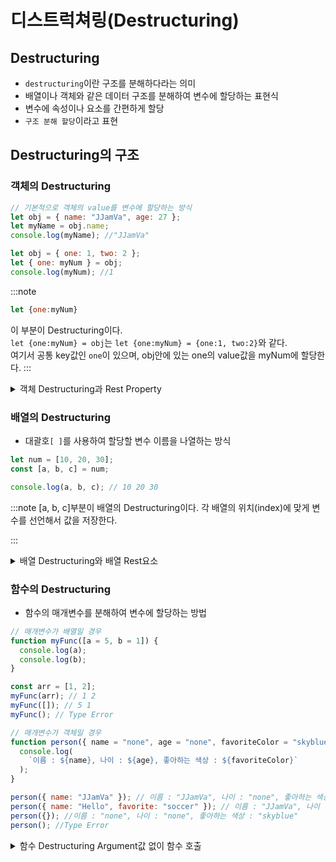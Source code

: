 # 디스트럭쳐링(Destructuring)

## Destructuring

- `destructuring`이란 구조를 분해하다라는 의미
- 배열이나 객체와 같은 데이터 구조를 분해하여 변수에 할당하는 표현식
- 변수에 속성이나 요소를 간편하게 할당
- `구조 분해 할당`이라고 표현

## Destructuring의 구조

### 객체의 Destructuring

```js
// 기본적으로 객체의 value를 변수에 할당하는 방식
let obj = { name: "JJamVa", age: 27 };
let myName = obj.name;
console.log(myName); //"JJamVa"

let obj = { one: 1, two: 2 };
let { one: myNum } = obj;
console.log(myNum); //1
```

:::note

```js
let {one:myNum}
```

이 부분이 Destructuring이다.<br/>
`let {one:myNum} = obj`는 `let {one:myNum} = {one:1, two:2}`와 같다.<br/>
여기서 공통 key값인 `one`이 있으며, obj안에 있는 one의 value값을 myNum에 할당한다.
:::

<details>
<summary>객체 Destructuring과 Rest Property</summary>
<div markdown="1">

```js
let { one } = { one: 1 };
console.log(one); //1
```

:::note

`let {one}`도 Destructuring이다.<br/>
one이라는 변수에 `{ one : 1 }`의 value값을 담을 수 있다.<br/>
즉, **{key의 이름} = {key의 이름: value}** 작성해도 값을 받아올 수 있다.

:::

```js
let { ten } = { one: 1 };
console.log(ten); //undefined
```

:::caution

위와 같은 결과는 **undefined**가 나왔다.<br/>
`{ten}`과 `{one:1}`의 key값이 다르기 때문에 값을 받아오지 못했다.

```js
let { one, two, three, four } = { one: 1 };
console.log(one); //1
console.log(two); //undefined
console.log(three); //undefined
console.log(four); //undefined
```

위에 설명에 대한 상세 코드이다.<br/>
one을 제외한 나머지 변수는 undefined이다.

:::

```js
const computer = {
  laptop: "Razen",
  monitor: "LG",
  power: "700W",
  color: "white",
};

const { laptop, monitor, ...things } = computer;

console.log(laptop); // 'Razen'
console.log(monitor); // 'LG'
console.log(things); // {power: '700W', color: 'white'}
```

:::note
...은 `spread` 혹은 `전개구문`이라 부르며, 남은 값은 `...변수명`으로 남은 값을 할당받는다.<br/>
:::

</div>
</details>

### 배열의 Destructuring

- 대괄호`[ ]`를 사용하여 할당할 변수 이름을 나열하는 방식

```js
let num = [10, 20, 30];
const [a, b, c] = num;

console.log(a, b, c); // 10 20 30
```

:::note
[a, b, c]부분이 배열의 Destructuring이다.
각 배열의 위치(index)에 맞게 변수를 선언해서 값을 저장한다.

:::

<details>
<summary>배열 Destructuring와 배열 Rest요소</summary>
<div markdown="1">

```js
let num = [10, 20, 30, 40];

const [a, ...b] = num;

console.log(a); // 10
console.log(b); // [20, 30, 40]
```

:::note
[a , ...b]에서 a는 num의 0번째 값인 10을 가져왔지만<br/>
b에는 값이 20뿐만이 아닌 나머지 값들이 배열 형태로 값을 가지고 있다.

:::

```js
let num = [10, 20, 30, 40, 50];

const [, , , ...a] = num;

console.log(a); // [40, 50]
```

:::tip
만약 a라는 값을 40부터 끝까지 값을 가지고 싶다면<br/>
`,`을 이용하여 필요없는 값의 영역을 넘기고 ...(spread)를 이용하여 Rest요소를 배열로 할당받는다.
:::

:::danger

```js
let num = [10, 20, 30, 40, 50];

const [, ...a] = num;
console.log(a); //SyntaxError

const [...a] = num;
console.log(a); //SyntaxError
```

Rest요소는 항상 배열의 **남은 값들을 가져올 때** 사용<br/>
:::

</div>
</details>

### 함수의 Destructuring

- 함수의 매개변수를 분해하여 변수에 할당하는 방법

```js
// 매개변수가 배열일 경우
function myFunc([a = 5, b = 1]) {
  console.log(a);
  console.log(b);
}

const arr = [1, 2];
myFunc(arr); // 1 2
myFunc([]); // 5 1
myFunc(); // Type Error
```

```js
// 매개변수가 객체일 경우
function person({ name = "none", age = "none", favoriteColor = "skyblue" }) {
  console.log(
    `이름 : ${name}, 나이 : ${age}, 좋아하는 색상 : ${favoriteColor}`
  );
}

person({ name: "JJamVa" }); // 이름 : "JJamVa", 나이 : "none", 좋아하는 색상 : "skyblue"
person({ name: "Hello", favorite: "soccer" }); // 이름 : "JJamVa", 나이 : "none", 좋아하는 색상 : "skyblue"
person({}); //이름 : "none", 나이 : "none", 좋아하는 색상 : "skyblue"
person(); //Type Error
```

<details>
<summary>함수 Destructuring Argument값 없이 함수 호출</summary>
<div markdown="1">

:::danger
배열, 객체 함수에서 공통점으로 Argument값 없이 함수를 호출하였을 때, `Type Error`가 발생했다.<br/>

```js
// 배열
myFunc([1, 2]);
let [a = 5, b = 1] = [1, 2];

// 객체
person({ name: "JJamVa" });
let {
  name = "none",
  age = "none",
  favoriteColor = "skyblue",
} = { name: "JJamVa" };
```

함수 매개 변수(Parameter)에 각각 삽입하고 식을 표현하자면 위와 같다.<br/>
그럼 **Destructuring 변수 선언**과 비슷한 형태인 것을 확인할 수 있다.<br/>

```js
//배열
myFunc()
let [a = 5, b = 1]//SyntaxError

//객체
person()
let { name = "none", age = "none", favoriteColor = "skyblue" }//SyntaxError
```

위와 같은 경우 변수 선언조차 오류가 뜬다.<br/>
그럼 어떻게 하면 오류를 지울 수 있을까? 각 타입에 맞는 초기값을 주면된다.<br/>

```js
function myFunc([a = 5, b = 1] = []) {
  console.log(a);
  console.log(b);
}
myFunc(); //5 1

function person({ name = "none", age = "none", favoriteColor = "skyblue"} = {}) {
  console.log(`이름 : ${name}, 나이 : ${age}, 좋아하는 색상 : ${favoriteColor}`);
}
person(); // 이름 : none, 나이 : none, 좋아하는 색상 : skyblue
```

**타입에 맞는 초기값**을 주면 Argument없이 함수만 호출해도 정상적으로 동작하는 것을 확인할 수 있다.

:::

</div>
</details>
